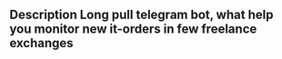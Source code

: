 ## Description Long pull telegram bot, what help you monitor new it-orders in few freelance exchanges

